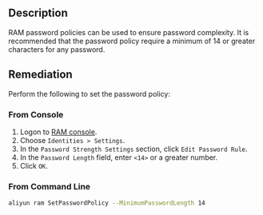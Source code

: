 ## Description

RAM password policies can be used to ensure password complexity. It is recommended that the password policy require a minimum of 14 or greater characters for any password.

## Remediation

Perform the following to set the password policy:

### From Console

1. Logon to [RAM console](https://ram.console.aliyun.com/overview).
2. Choose `Identities > Settings`.
3. In the `Password Strength Settings` section, click `Edit Password Rule`.
4. In the `Password Length` field, enter `<14>` or a greater number.
5. Click `OK`.

### From Command Line

```bash
aliyun ram SetPasswordPolicy --MinimumPasswordLength 14
```